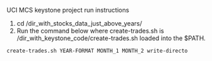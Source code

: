 UCI MCS keystone project
run instructions
1. cd /dir_with_stocks_data_just_above_years/
2. Run the command below where create-trades.sh is /dir_with_keystone_code/create-trades.sh loaded into the $PATH.
```
create-trades.sh YEAR-FORMAT MONTH_1 MONTH_2 write-directo
```